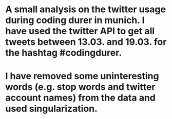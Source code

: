 # A small analysis on the twitter usage during coding durer in munich. I have used the twitter API to get all tweets between 13.03. and 19.03. for the hashtag #codingdurer.
# I have removed some uninteresting words (e.g. stop words and twitter account names) from the data and used singularization.
